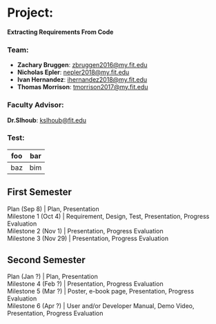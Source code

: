 # Project:
**Extracting Requirements From Code**

### Team:
* **Zachary Bruggen**: zbruggen2016@my.fit.edu  
* **Nicholas Epler**: nepler2018@my.fit.edu  
* **Ivan Hernandez**: ihernandez2018@my.fit.edu  
* **Thomas Morrison**: tmorrison2017@my.fit.edu  

### Faculty Advisor:  
**Dr.Slhoub**: kslhoub@fit.edu

### Test:
| foo | bar |
| --- | --- |
| baz | bim |

## First Semester  
Plan (Sep 8)         | Plan, Presentation  
Milestone 1 (Oct 4)  | Requirement, Design, Test, Presentation, Progress Evaluation  
Milestone 2 (Nov 1)  | Presentation, Progress Evaluation  
Milestone 3 (Nov 29) | Presentation, Progress Evaluation  
## Second Semester  
Plan (Jan ?) | Plan, Presentation  
Milestone 4 (Feb ?) | Presentation, Progress Evaluation  
Milestone 5 (Mar ?) | Poster, e-book page, Presentation, Progress Evaluation  
Milestone 6 (Apr ?) | User and/or Developer Manual, Demo Video, Presentation, Progress Evaluation  

